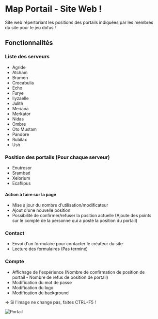 # Map Portail - Site Web !

Site web répertoriant les positions des portails indiquées par les membres du site pour le jeu dofus !

## Fonctionnalités
### Liste des serveurs
- Agride
- Atcham
- Brumen
- Crocabulia
- Echo
- Furye
- Ilyzaelle
- Julith
- Meriana
- Merkator
- Nidas
- Ombre
- Oto Mustam
- Pandore
- Rubilax
- Ush

### Position des portails (Pour chaque serveur)
- Enutrosor
- Srambad
- Xelorium
- Ecaflipus
#### Action à faire sur la page 
- Mise à jour du nombre d'utilisation/modificateur
- Ajout d'une nouvelle position
- Possibilité de confirmer/refuser la position actuelle (Ajoute des points sur le compte de la personne qui a posté la position du portail) 

### Contact
- Envoi d'un formulaire pour contacter le créateur du site
- Lecture des formulaires (Pas terminé)

### Compte
- Affichage de l'expérience (Nombre de confirmation de position de portail - Nombre de refus de position de portail)
- Modification du mot de passe
- Modification du logo
- Modification du background

=> Si l'image ne change pas, faites CTRL+F5 !

![Portail](https://user-images.githubusercontent.com/41271314/67411789-7494a200-f5be-11e9-886b-8f2f65dd1f7f.PNG)

